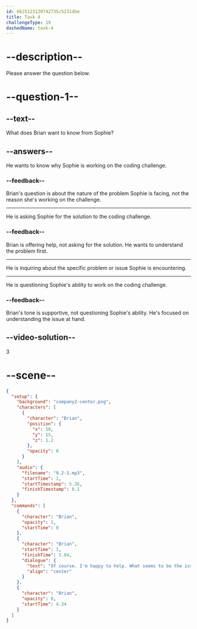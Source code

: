 ```yaml
---
id: 6625123129742735c5231dbe
title: Task 4
challengeType: 19
dashedName: task-4
---
```


<!-- (Audio) Brian: Of course! I'm happy to help. What seems to be the issue? -->

# --description--

Please answer the question below.

# --question-1--

## --text--

What does Brian want to know from Sophie?

## --answers--

He wants to know why Sophie is working on the coding challenge.

### --feedback--

Brian's question is about the nature of the problem Sophie is facing, not the reason she's working on the challenge.

---

He is asking Sophie for the solution to the coding challenge.

### --feedback--

Brian is offering help, not asking for the solution. He wants to understand the problem first.

---

He is inquiring about the specific problem or issue Sophie is encountering.

---

He is questioning Sophie's ability to work on the coding challenge.

### --feedback--

Brian's tone is supportive, not questioning Sophie's ability. He's focused on understanding the issue at hand.

## --video-solution--

3

# --scene--

```json
{
  "setup": {
    "background": "company2-center.png",
    "characters": [
      {
        "character": "Brian",
        "position": {
          "x": 50,
          "y": 15,
          "z": 1.2
        },
        "opacity": 0
      }
    ],
    "audio": {
      "filename": "9.2-1.mp3",
      "startTime": 1,
      "startTimestamp": 5.26,
      "finishTimestamp": 8.1
    }
  },
  "commands": [
    {
      "character": "Brian",
      "opacity": 1,
      "startTime": 0
    },
    {
      "character": "Brian",
      "startTime": 1,
      "finishTime": 3.84,
      "dialogue": {
        "text": "Of course. I'm happy to help. What seems to be the issue?",
        "align": "center"
      }
    },
    {
      "character": "Brian",
      "opacity": 0,
      "startTime": 4.34
    }
  ]
}
```
